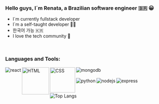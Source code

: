 ### Hello guys, I´m Renata, a Brazilian software engineer :brazil: :grinning:

- I´m currently fullstack developer
- I´m a self-taught developer :woman_technologist:
- 한국어 가능 :kr:
- I love the tech community :purple_heart:

<br />



### Languages and Tools:

<div>
  <img align="left" alt="react" src="https://img.shields.io/badge/react%20-%2320232a.svg?&style=for-the-badge&logo=react&logoColor=%2361DAFB"/>
  <img align="left" alt="HTML" width="86px" src="https://img.shields.io/badge/-html5-E34F26?&style=for-the-badge&logo=html5&logoColor=white"/>
  <img align="left" alt="CSS" width="80px" src="https://img.shields.io/badge/-css3-1572B6?&style=for-the-badge&logo=css3&logoColor=white"/>
  <img align="left" alt="mongodb" src="https://img.shields.io/badge/MongoDB-4DB33D?logo=mongodb&logoColor=white&style=for-the-badge"/>
</div>


<br />
<br />

<div>
  <img align="left" alt="python" src="https://img.shields.io/badge/python-4B8BBE?logo=python&logoColor=white&style=for-the-badge"/>
  <img align="left" alt="nodejs" src="https://img.shields.io/badge/-Node.js-black?&style=for-the-badge&logo=node.js&logoColor=339933"/>
  <img align="left" alt="express" src="https://img.shields.io/badge/-Express-grey?&style=for-the-badge&logo=express&logoColor=white"/>
</div>


<br />
<br />



[medium]: https://medium.com/@renatamachado_73871
[twitter]: https://twitter.com/rennatts
[linkedin]: https://www.linkedin.com/in/renata-machado11/


![Top Langs](https://github-readme-stats.vercel.app/api/top-langs/?username=Rennatts&hide=css,scss,html&theme=tokyonight)
